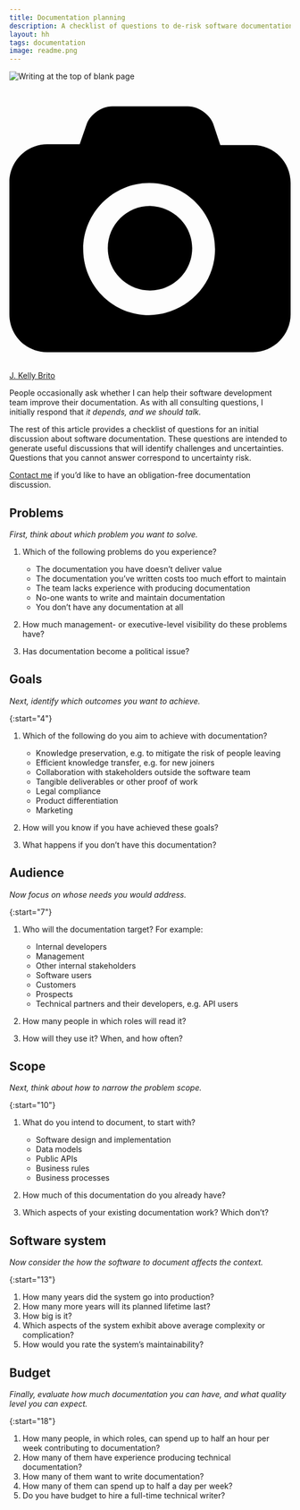 ```yaml
---
title: Documentation planning
description: A checklist of questions to de-risk software documentation efforts
layout: hh
tags: documentation
image: readme.png
---
```


![Writing at the top of blank page](notepad-writing.jpg)

<a class="unsplash" href="https://unsplash.com/photos/PeUJyoylfe4" rel="noopener noreferrer"><span><svg xmlns="http://www.w3.org/2000/svg" viewBox="0 0 32 32"><title>unsplash-logo</title><path d="M20.8 18.1c0 2.7-2.2 4.8-4.8 4.8s-4.8-2.1-4.8-4.8c0-2.7 2.2-4.8 4.8-4.8 2.7.1 4.8 2.2 4.8 4.8zm11.2-7.4v14.9c0 2.3-1.9 4.3-4.3 4.3h-23.4c-2.4 0-4.3-1.9-4.3-4.3v-15c0-2.3 1.9-4.3 4.3-4.3h3.7l.8-2.3c.4-1.1 1.7-2 2.9-2h8.6c1.2 0 2.5.9 2.9 2l.8 2.4h3.7c2.4 0 4.3 1.9 4.3 4.3zm-8.6 7.5c0-4.1-3.3-7.5-7.5-7.5-4.1 0-7.5 3.4-7.5 7.5s3.3 7.5 7.5 7.5c4.2-.1 7.5-3.4 7.5-7.5z"></path></svg></span><span>J. Kelly Brito</span></a>

People occasionally ask whether I can help their software development team improve their documentation.
As with all consulting questions, I initially respond that _it depends, and we should talk._

The rest of this article provides a checklist of questions for an initial discussion about software documentation.
These questions are intended to generate useful discussions that will identify challenges and uncertainties.
Questions that you cannot answer correspond to uncertainty risk.

[Contact me](/contact) if you’d like to have an obligation-free documentation discussion.

## Problems

_First, think about which problem you want to solve._

1. Which of the following problems do you experience?

   * The documentation you have doesn’t deliver value
   * The documentation you’ve written costs too much effort to maintain
   * The team lacks experience with producing documentation
   * No-one wants to write and maintain documentation
   * You don’t have any documentation at all

1. How much management- or executive-level visibility do these problems have?
1. Has documentation become a political issue?

## Goals

_Next, identify which outcomes you want to achieve._

{:start="4"}
1. Which of the following do you aim to achieve with documentation?

   * Knowledge preservation, e.g. to mitigate the risk of people leaving
   * Efficient knowledge transfer, e.g. for new joiners
   * Collaboration with stakeholders outside the software team
   * Tangible deliverables or other proof of work
   * Legal compliance
   * Product differentiation
   * Marketing

1. How will you know if you have achieved these goals?
1. What happens if you don’t have this documentation?

## Audience

_Now focus on whose needs you would address._

{:start="7"}
1. Who will the documentation target? For example:

   * Internal developers
   * Management
   * Other internal stakeholders
   * Software users
   * Customers
   * Prospects
   * Technical partners and their developers, e.g. API users

1. How many people in which roles will read it?
1. How will they use it? When, and how often?

## Scope

_Next, think about how to narrow the problem scope._

{:start="10"}
1. What do you intend to document, to start with?

   * Software design and implementation
   * Data models
   * Public APIs
   * Business rules
   * Business processes

1. How much of this documentation do you already have?
1. Which aspects of your existing documentation work? Which don’t?

## Software system

_Now consider the how the software to document affects the context._

{:start="13"}
1. How many years did the system go into production?
1. How many more years will its planned lifetime last?
1. How big is it?
1. Which aspects of the system exhibit above average complexity or complication?
1. How would you rate the system’s maintainability?

## Budget

_Finally, evaluate how much documentation you can have, and what quality level you can expect._

{:start="18"}
1. How many people, in which roles, can spend up to half an hour per week contributing to documentation?
1. How many of them have experience producing technical documentation?
1. How many of them want to write documentation?
1. How many of them can spend up to half a day per week?
1. Do you have budget to hire a full-time technical writer?
